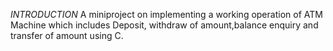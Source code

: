 *INTRODUCTION*
A miniproject on implementing a working operation of ATM Machine which includes Deposit, withdraw of amount,balance enquiry and transfer of amount using C.
